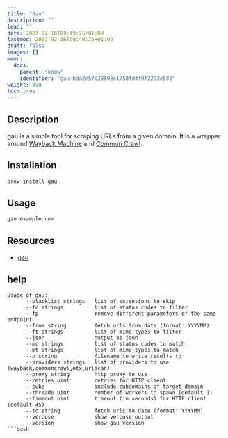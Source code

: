 ```yaml
---
title: "Gau"
description: ""
lead: ""
date: 2023-02-16T08:49:25+01:00
lastmod: 2023-02-16T08:49:25+01:00
draft: false
images: []
menu:
  docs:
    parent: "know"
    identifier: "gau-bda2e57c28893e1758fd4f9f2203e582"
weight: 999
toc: true
---
```



## Description

gau is a simple tool for scraping URLs from a given domain. It is a wrapper around [Wayback Machine](https://archive.org/web/) and [Common Crawl](https://commoncrawl.org/).

## Installation

```bash
brew install gau
```

## Usage

```bash
gau example.com
```

## Resources

- [gau](https://github.com/lc/gau)

## help

```text
Usage of gau:
      --blacklist strings   list of extensions to skip
      --fc strings          list of status codes to filter
      --fp                  remove different parameters of the same endpoint
      --from string         fetch urls from date (format: YYYYMM)
      --ft strings          list of mime-types to filter
      --json                output as json
      --mc strings          list of status codes to match
      --mt strings          list of mime-types to match
      --o string            filename to write results to
      --providers strings   list of providers to use (wayback,commoncrawl,otx,urlscan)
      --proxy string        http proxy to use
      --retries uint        retries for HTTP client
      --subs                include subdomains of target domain
      --threads uint        number of workers to spawn (default 1)
      --timeout uint        timeout (in seconds) for HTTP client (default 45)
      --to string           fetch urls to date (format: YYYYMM)
      --verbose             show verbose output
      --version             show gau version
```bash
